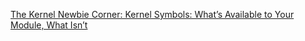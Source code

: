 [The Kernel Newbie Corner: Kernel Symbols: What’s Available to Your Module, What Isn’t](https://www.linux.com/training-tutorials/kernel-newbie-corner-kernel-symbols-whats-available-your-module-what-isnt/)

